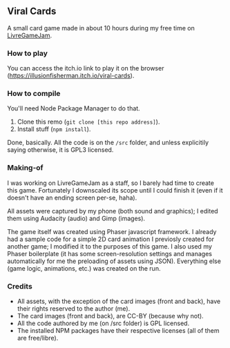 ## Viral Cards

A small card game made in about 10 hours during my free time on [LivreGameJam](https://livregamejam.org/).

### How to play

You can access the itch.io link to play it on the browser (https://illusionfisherman.itch.io/viral-cards).

### How to compile

You'll need Node Package Manager to do that.

1. Clone this remo (`git clone [this repo address]`).
2. Install stuff (`npm install`).

Done, basically. All the code is on the `/src` folder, and unless explicitily saying otherwise, it is GPL3 licensed.

### Making-of

I was working on LivreGameJam as a staff, so I barely had time to create this game. Fortunately I downscaled its scope until I could finish it (even if it doesn't have an ending screen per-se, haha).

All assets were captured by my phone (both sound and graphics); I edited them using Audacity (audio) and Gimp (images).

The game itself was created using Phaser javascript framework. I already had a sample code for a simple 2D card animation I previosly created for another game; I modified it to the purposes of this game. I also used my Phaser boilerplate (it has some screen-resolution settings and manages automatically for me the preloading of assets using JSON). Everything else (game logic, animations, etc.) was created on the run.

### Credits

- All assets, with the exception of the card images (front and back), have their rights reserved to the author (me).
- The card images (front and back), are CC-BY (because why not).
- All the code authored by me (on /src folder) is GPL licensed.
- The installed NPM packages have their respective licenses (all of them are free/libre).
